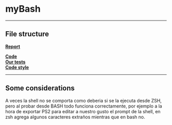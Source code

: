 # myBash 
---

## File structure
**[Report](report.md)**  

**[Code](src/)**  
**[Our tests](my_tests/)**  
**[Code style](.clang-format)**

---

## Some considerations
A veces la shell no se comporta como deberia si se la ejecuta desde ZSH, pero al probar desde BASH todo funciona correctamente, por ejemplo a la hora de exportar PS2 para editar a nuestro gusto el prompt de la shell, en zsh agrega algunos caracteres extraños mientras que en bash no.